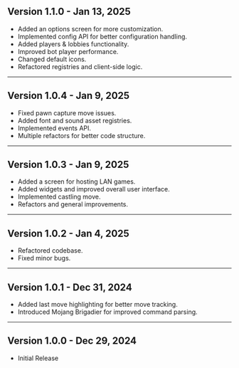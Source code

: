 ## Version 1.1.0 - Jan 13, 2025
- Added an options screen for more customization.
- Implemented config API for better configuration handling.
- Added players & lobbies functionality.
- Improved bot player performance.
- Changed default icons.
- Refactored registries and client-side logic.

---

## Version 1.0.4 - Jan 9, 2025
- Fixed pawn capture move issues.
- Added font and sound asset registries.
- Implemented events API.
- Multiple refactors for better code structure.

---

## Version 1.0.3 - Jan 9, 2025
- Added a screen for hosting LAN games.
- Added widgets and improved overall user interface.
- Implemented castling move.
- Refactors and general improvements.

---

## Version 1.0.2 - Jan 4, 2025
- Refactored codebase.
- Fixed minor bugs.

---

## Version 1.0.1 - Dec 31, 2024
- Added last move highlighting for better move tracking.
- Introduced Mojang Brigadier for improved command parsing.

---

## Version 1.0.0 - Dec 29, 2024
- Initial Release
